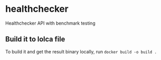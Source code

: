 # healthchecker
Healthchecker API with benchmark testing
## Build it to lolca file
To build it and get the result binary locally, run
```docker build -o build . ```

